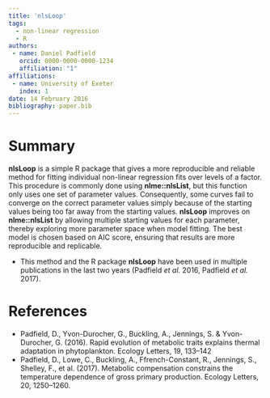```yaml
---
title: 'nlsLoop'
tags:
  - non-linear regression
  - R
authors:
 - name: Daniel Padfield
   orcid: 0000-0000-0000-1234
   affiliation: "1"
affiliations:
 - name: University of Exeter
   index: 1
date: 14 February 2016
bibliography: paper.bib
---
```


# Summary

__nlsLoop__ is a simple R package that gives a more reproducible and reliable method for fitting individual non-linear regression fits over levels of a factor. This procedure is commonly done using __nlme::nlsList__, but this function only uses one set of parameter values. Consequently, some curves fail to converge on the correct parameter values simply because of the starting values being too far away from the starting values. __nlsLoop__ improves on __nlme::nlsList__ by allowing multiple starting values for each parameter, thereby exploring more parameter space when model fitting. The best model is chosen based on AIC score, ensuring that results are more reproducible and replicable.
- This method and the R package __nlsLoop__ have been used in multiple publications in the last two years (Padfield _et al._ 2016, Padfield _et al._ 2017).

# References

- Padfield, D., Yvon-Durocher, G., Buckling, A., Jennings, S. & Yvon-Durocher, G. (2016). Rapid evolution of metabolic traits explains thermal adaptation in phytoplankton. Ecology Letters, 19, 133–142
- Padfield, D., Lowe, C., Buckling, A., Ffrench-Constant, R., Jennings, S., Shelley, F., et al. (2017). Metabolic compensation constrains the temperature dependence of gross primary production. Ecology Letters, 20, 1250–1260.
